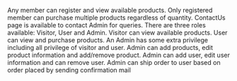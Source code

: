
  Any member can register and view available products.
  Only registered member can purchase multiple products regardless of quantity.
  ContactUs page is available to contact Admin for queries.
  There are three roles available: Visitor, User and Admin.
  Visitor can view available products.
  User can view and purchase products.
  An Admin has some extra privilege including all privilege of visitor and user.
  Admin can add products, edit product information and add/remove product.
  Admin can add user, edit user information and can remove user.
  Admin can ship order to user based on order placed by sending confirmation mail
